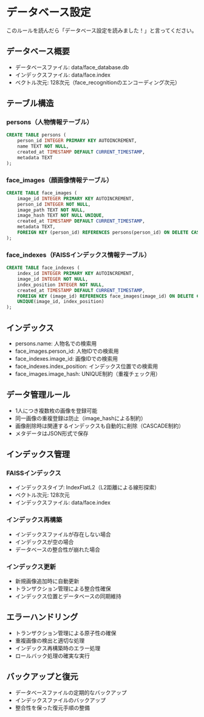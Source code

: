 # データベース設定

このルールを読んだら「データベース設定を読みました！」と言ってください。

## データベース概要
- データベースファイル: data/face_database.db
- インデックスファイル: data/face.index
- ベクトル次元: 128次元（face_recognitionのエンコーディング次元）

## テーブル構造
### persons（人物情報テーブル）
```sql
CREATE TABLE persons (
    person_id INTEGER PRIMARY KEY AUTOINCREMENT,
    name TEXT NOT NULL,
    created_at TIMESTAMP DEFAULT CURRENT_TIMESTAMP,
    metadata TEXT
);
```

### face_images（顔画像情報テーブル）
```sql
CREATE TABLE face_images (
    image_id INTEGER PRIMARY KEY AUTOINCREMENT,
    person_id INTEGER NOT NULL,
    image_path TEXT NOT NULL,
    image_hash TEXT NOT NULL UNIQUE,
    created_at TIMESTAMP DEFAULT CURRENT_TIMESTAMP,
    metadata TEXT,
    FOREIGN KEY (person_id) REFERENCES persons(person_id) ON DELETE CASCADE
);
```

### face_indexes（FAISSインデックス情報テーブル）
```sql
CREATE TABLE face_indexes (
    index_id INTEGER PRIMARY KEY AUTOINCREMENT,
    image_id INTEGER NOT NULL,
    index_position INTEGER NOT NULL,
    created_at TIMESTAMP DEFAULT CURRENT_TIMESTAMP,
    FOREIGN KEY (image_id) REFERENCES face_images(image_id) ON DELETE CASCADE,
    UNIQUE(image_id, index_position)
);
```

## インデックス
- persons.name: 人物名での検索用
- face_images.person_id: 人物IDでの検索用
- face_indexes.image_id: 画像IDでの検索用
- face_indexes.index_position: インデックス位置での検索用
- face_images.image_hash: UNIQUE制約（重複チェック用）

## データ管理ルール
- 1人につき複数枚の画像を登録可能
- 同一画像の重複登録は防止（image_hashによる制約）
- 画像削除時は関連するインデックスも自動的に削除（CASCADE制約）
- メタデータはJSON形式で保存

## インデックス管理
### FAISSインデックス
- インデックスタイプ: IndexFlatL2（L2距離による線形探索）
- ベクトル次元: 128次元
- インデックスファイル: data/face.index

### インデックス再構築
- インデックスファイルが存在しない場合
- インデックスが空の場合
- データベースの整合性が崩れた場合

### インデックス更新
- 新規画像追加時に自動更新
- トランザクション管理による整合性確保
- インデックス位置とデータベースの同期維持

## エラーハンドリング
- トランザクション管理による原子性の確保
- 重複画像の検出と適切な処理
- インデックス再構築時のエラー処理
- ロールバック処理の確実な実行

## バックアップと復元
- データベースファイルの定期的なバックアップ
- インデックスファイルのバックアップ
- 整合性を保った復元手順の整備